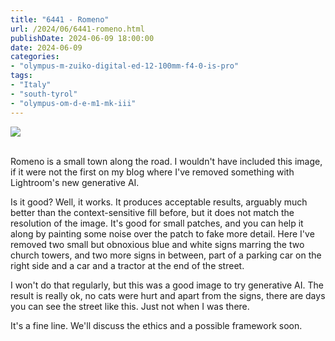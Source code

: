 ```yaml
---
title: "6441 - Romeno"
url: /2024/06/6441-romeno.html
publishDate: 2024-06-09 18:00:00
date: 2024-06-09
categories:
- "olympus-m-zuiko-digital-ed-12-100mm-f4-0-is-pro"
tags:
- "Italy"
- "south-tyrol"
- "olympus-om-d-e-m1-mk-iii"
---
```

<div class="container">
<div class="center"><a target="_blank" href="https://d25zfm9zpd7gm5.cloudfront.net/1200x1200/2020/20200905_102527_lr.jpg"><img class="webfeedsFeaturedVisual" src="https://d25zfm9zpd7gm5.cloudfront.net/0600x0600/2020/20200905_102527_lr.jpg" /></a></div>
</div>
<br />

Romeno is a small town along the road. I wouldn't have
included this image, if it were not the first on my blog
where I've removed something with Lightroom's new generative
AI.

Is it good? Well, it works. It produces acceptable results,
arguably much better than the context-sensitive fill before,
but it does not match the resolution of the image. It's good
for small patches, and you can help it along by painting
some noise over the patch to fake more detail. Here I've
removed two small but obnoxious blue and white signs marring
the two church towers, and two more signs in between, part
of a parking car on the right side and a car and a tractor
at the end of the street.

I won't do that regularly, but this was a good image to try
generative AI. The result is really ok, no cats were hurt
and apart from the signs, there are days you can see the
street like this. Just not when I was there.

It's a fine line. We'll discuss the ethics and a possible
framework soon.

